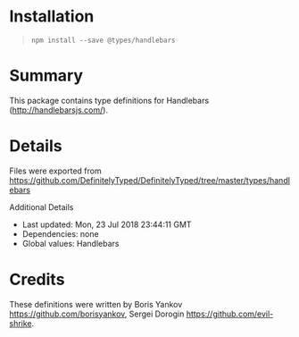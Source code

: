 # Installation
> `npm install --save @types/handlebars`

# Summary
This package contains type definitions for Handlebars (http://handlebarsjs.com/).

# Details
Files were exported from https://github.com/DefinitelyTyped/DefinitelyTyped/tree/master/types/handlebars

Additional Details
 * Last updated: Mon, 23 Jul 2018 23:44:11 GMT
 * Dependencies: none
 * Global values: Handlebars

# Credits
These definitions were written by Boris Yankov <https://github.com/borisyankov>, Sergei Dorogin <https://github.com/evil-shrike>.
